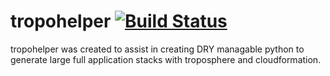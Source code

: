 # tropohelper [![Build Status](https://travis-ci.org/mjgorman/tropohelper.svg?branch=master)](https://travis-ci.org/mjgorman/tropohelper)

tropohelper was created to assist in creating DRY managable python to 
generate large full application stacks with troposphere and cloudformation.
